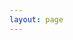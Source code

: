 ```yaml
---
layout: page
---
```


<script setup>
import { heroConfig } from '../.vitepress/config/hero.en'
import { featuresConfig } from '../.vitepress/config/features.en'
</script>

<Hero :config="heroConfig" />

<Features :features="featuresConfig" />
